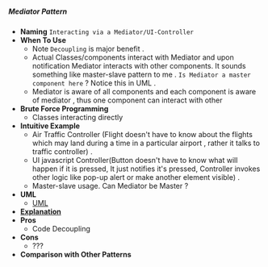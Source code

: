 ##### Mediator Pattern
- **Naming** `Interacting via a Mediator/UI-Controller`
- **When To Use**    
    - Note `Decoupling` is major benefit .
    - Actual Classes/components interact with Mediator and upon notification Mediator interacts with other components. It sounds something like master-slave pattern to me . `Is Mediator a master component here` ? Notice this in UML .
    - Mediator is aware of all components and each component is aware of mediator , thus one component can interact with other 
- **Brute Force Programming**
    - Classes interacting directly
- **Intuitive Example**
    - Air Traffic Controller (Flight doesn't have to know about the flights which may land during a time in a particular airport , rather it talks to traffic controller) . 
    - UI javascript Controller(Button doesn't have to know what will happen if it is pressed, It just notifies it's pressed, Controller invokes other logic like pop-up alert or make another element visible) .
    - Master-slave usage. Can Mediator be Master ?
- **UML**
    - [UML](UML.puml)
- [**Explanation**](https://stackoverflow.com/a/9226745/2653389)
- **Pros**
    - Code Decoupling
- **Cons**
    - ???
- **Comparison with Other Patterns**